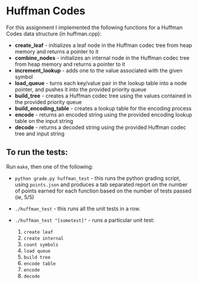 # Huffman Codes

For this assignment I implemented the following functions for a Huffman Codes data
structure (in huffman.cpp):

* **create_leaf** - initializes a leaf node in the Huffman codec tree from heap memory and returns a pointer to it
* **combine_nodes** - initializes an internal node in the Huffman codec tree from heap memory and returns a pointer to it
* **increment_lookup** - adds one to the value associated with the given symbol
* **load_queue** - turns each key/value pair in the lookup table into a node pointer, and pushes it into the provided priority queue
* **build_tree** - creates a Huffman codec tree using the values contained in the provided priority queue
* **build_encoding_table** - creates a lookup table for the encoding process
* **encode** - returns an encoded string using the provided encoding lookup table on the input string
* **decode** - returns a decoded string using the provided Huffman codec tree and input string


## To run the tests:

Run `make`, then one of the following:

* `python grade.py huffman_test` - this runs the python grading
  script, using `points.json` and produces a tab separated report on the number of points 
  earned for each function based on the number of tests passed (ie, 5/5)
* `./huffman_test` - this runs all the unit tests in a row.
* `./huffman_test "[sometest]"` - runs a particular unit
  test:

    1. `create leaf`
    2. `create internal`
    3. `count symbols`
    4. `load queue`
    5. `build tree`
    6. `encode table`
    7. `encode`
    8. `decode`